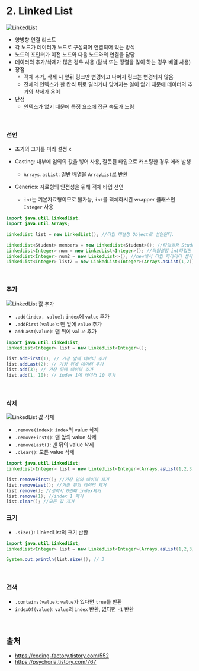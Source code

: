 # 2. Linked List

![LinkedList](https://blog.kakaocdn.net/dn/bqsySc/btqEk1stewE/tnty2kV69c7l45eyUO3Jh0/img.png)

- 양방향 연결 리스트
- 각 노드가 데이터가 노드로 구성되어 연결되어 있는 방식
- 노드의 포인터가 이전 노드와 다음 노드와의 연결을 담당
- 데이터의 추가/삭제가 많은 경우 사용 (탐색 또는 정렬을 많이 하는 경우 배열 사용)
- 장점
  - 객체 추가, 삭제 시 앞뒤 링크만 변경되고 나머지 링크는 변경되지 않음
  - 전체의 인덱스가 한 칸씩 뒤로 밀리거나 당겨지는 일이 없기 때문에 데이터의 추가와 삭제가 용이
- 단점
  - 인덱스가 없기 때문에 특정 요소에 접근 속도가 느림

<br>

### 선언

- 초기의 크기를 미리 설정 x
- Casting: 내부에 임의의 값을 넣어 사용, 잘못된 타입으로 캐스팅한 경우 에러 발생
  - `Arrays.asList`: 일반 배열을 `ArrayList`로 반환

- Generics: 자료형의 안전성을 위해 객체 타입 선언
  - `int`는 기본자료형이므로 불가능, `int`를 객체화시킨 wrapper 클래스인 `Integer` 사용


```java
import java.util.LinkedList;
import java.util.Arrays;

LinkedList list = new LinkedList(); //타입 미설정 Object로 선언된다.

LinkedList<Student> members = new LinkedList<Student>(); //타입설정 Student객체만 사용가능
LinkedList<Integer> num = new LinkedList<Integer>(); //타입설정 int타입만 사용가능
LinkedList<Integer> num2 = new LinkedList<>(); //new에서 타입 파라미터 생략가능
LinkedList<Integer> list2 = new LinkedList<Integer>(Arrays.asList(1,2)); // 생성시 값추가(Casting)
```

<br>

### 추가

![LinkedList 값 추가](https://blog.kakaocdn.net/dn/bMDHqL/btqEjCtIRbt/NMvN6OfM0Vr5HxiqUMDoF0/img.png)

- `.add(index, value)`: `index`에 `value` 추가
- `.addFirst(value)`: 맨 앞에 `value` 추가
- `addLast(value)`: 맨 뒤에 `value` 추가

```java
import java.util.LinkedList;
LinkedList<Integer> list = new LinkedList<Integer>();

list.addFirst(1); // 가장 앞에 데이터 추가
list.addLast(2); // 가장 뒤에 데이터 추가
list.add(3); // 가장 뒤에 데이터 추가
list.add(1, 10); // index 1에 데이터 10 추가
```

<br>

### 삭제

![LinkedList 값 삭제](https://blog.kakaocdn.net/dn/3KkwI/btqEh72AAaE/wXVXkFgW2ARH77snWIHdL0/img.png)

- `.remove(index)`: `index`의 value 삭제
- `.removeFirst()`: 맨 앞의 value 삭제
- `.removeLast()`: 맨 뒤의 value 삭제
- `.clear()`: 모든 value 삭제

```java
import java.util.LinkedList;
LinkedList<Integer> list = new LinkedList<Integer>(Arrays.asList(1,2,3,4,5));

list.removeFirst(); //가장 앞의 데이터 제거
list.removeLast(); //가장 뒤의 데이터 제거
list.remove(); //생략시 0번째 index제거
list.remove(1); //index 1 제거
list.clear(); //모든 값 제거
```

### 크기

- `.size()`: LinkedList의 크기 반환

```java
import java.util.LinkedList;
LinkedList<Integer> list = new LinkedList<Integer>(Arrays.asList(1,2,3));

System.out.println(list.size()); // 3
```

<br>

### 검색

- `.contains(value)`: `value`가 있다면 `true`를 반환
- `indexOf(value)`: `value`의 `index` 반환, 없다면 `-1` 반환

<br>

## 출처

- https://coding-factory.tistory.com/552
- https://psychoria.tistory.com/767